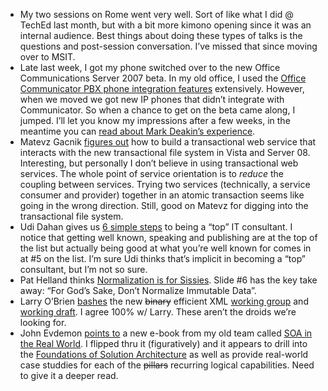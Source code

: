 -   My two sessions on Rome went very well. Sort of like what I did @
    TechEd last month, but with a bit more kimono opening since it was
    an internal audience. Best things about doing these types of talks
    is the questions and post-session conversation. I’ve missed that
    since moving over to MSIT.
-   Late last week, I got my phone switched over to the new Office
    Communications Server 2007 beta. In my old office, I used the
    [Office Communicator PBX phone integration
    features](http://office.microsoft.com/en-us/communicator/HA102027031033.aspx#2)
    extensively. However, when we moved we got new IP phones that didn’t
    integrate with Communicator. So when a chance to get on the beta
    came along, I jumped. I’ll let you know my impressions after a few
    weeks, in the meantime you can [read about Mark Deakin’s
    experience](http://blogs.technet.com/markdea/archive/2007/07/20/28-days-later.aspx).
-   Matevz Gacnik [figures
    out](http://www.request-response.com/blog/PermaLink,guid,bca19fa8-7ba8-43d8-873e-3a8cf03335cb.aspx)
    how to build a transactional web service that interacts with the new
    transactional file system in Vista and Server 08. Interesting, but
    personally I don’t believe in using transactional web services. The
    whole point of service orientation is to *reduce* the coupling
    between services. Trying two services (technically, a service
    consumer and provider) together in an atomic transaction seems like
    going in the wrong direction. Still, good on Matevz for digging into
    the transactional file system.
-   Udi Dahan gives us [6 simple
    steps](http://udidahan.weblogs.us/2007/07/19/6-simple-steps-to-becoming-a-top-it-consultant/)
    to being a “top” IT consultant. I notice that getting well known,
    speaking and publishing are at the top of the list but actually
    being good at what you’re well known for comes in at \#5 on the
    list. I’m sure Udi thinks that’s implicit in becoming a “top”
    consultant, but I’m not so sure.
-   Pat Helland thinks [Normalization is for
    Sissies](http://blogs.msdn.com/pathelland/archive/2007/07/23/normalization-is-for-sissies.aspx).
    Slide \#6 has the key take away: “For God’s Sake, Don’t Normalize
    Immutable Data”.
-   Larry O’Brien
    [bashes](http://www.knowing.net/PermaLink,guid,df0a45e4-0add-4598-9ac7-409774232094.aspx)
    the new ~~binary~~ efficient XML [working
    group](http://www.w3.org/XML/EXI/) and [working
    draft](http://www.w3.org/XML/EXI/). I agree 100% w/ Larry. These
    aren’t the droids we’re looking for.
-   John Evdemon [points
    to](http://blogs.msdn.com/jevdemon/archive/2007/07/20/soa-in-the-real-world-now-available.aspx)
    a new e-book from my old team called [SOA in the Real
    World](http://www.microsoft.com/downloads/details.aspx?FamilyID=cb2a8e49-bb3b-49b6-b296-a2dfbbe042d8&displaylang=en).
    I flipped thru it (figuratively) and it appears to drill into the
    [Foundations of Solution
    Architecture](http://msdn2.microsoft.com/en-us/architecture/aa699418.aspx)
    as well as provide real-world case studdies for each of the
    ~~pillars~~ recurring logical capabilities. Need to give it a deeper
    read.

